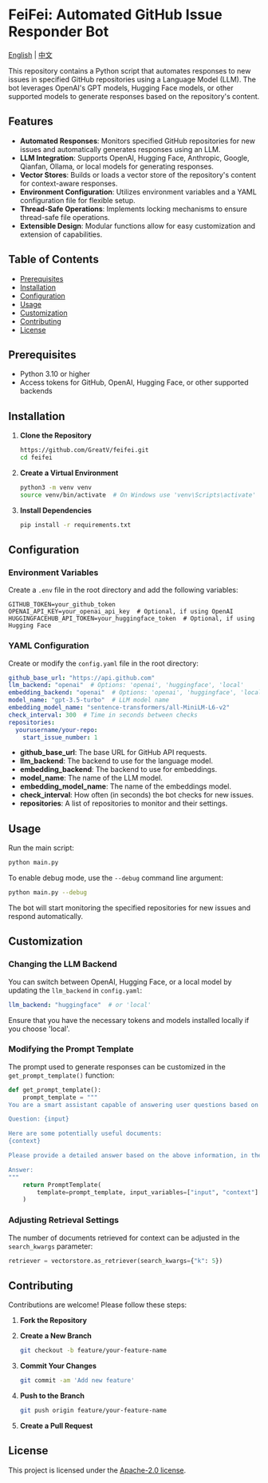 # FeiFei: Automated GitHub Issue Responder Bot

[English](README.md) | [中文](README_CN.md)

This repository contains a Python script that automates responses to new issues in specified GitHub repositories using a Language Model (LLM). The bot leverages OpenAI's GPT models, Hugging Face models, or other supported models to generate responses based on the repository's content.

## Features

- **Automated Responses**: Monitors specified GitHub repositories for new issues and automatically generates responses using an LLM.
- **LLM Integration**: Supports OpenAI, Hugging Face, Anthropic, Google, Qianfan, Ollama, or local models for generating responses.
- **Vector Stores**: Builds or loads a vector store of the repository's content for context-aware responses.
- **Environment Configuration**: Utilizes environment variables and a YAML configuration file for flexible setup.
- **Thread-Safe Operations**: Implements locking mechanisms to ensure thread-safe file operations.
- **Extensible Design**: Modular functions allow for easy customization and extension of capabilities.

## Table of Contents

- [Prerequisites](#prerequisites)
- [Installation](#installation)
- [Configuration](#configuration)
- [Usage](#usage)
- [Customization](#customization)
- [Contributing](#contributing)
- [License](#license)

## Prerequisites

- Python 3.10 or higher
- Access tokens for GitHub, OpenAI, Hugging Face, or other supported backends

## Installation

1. **Clone the Repository**

   ```bash
   https://github.com/GreatV/feifei.git
   cd feifei
   ```

2. **Create a Virtual Environment**

   ```bash
   python3 -m venv venv
   source venv/bin/activate  # On Windows use 'venv\Scripts\activate'
   ```

3. **Install Dependencies**

   ```bash
   pip install -r requirements.txt
   ```

## Configuration

### Environment Variables

Create a `.env` file in the root directory and add the following variables:

```env
GITHUB_TOKEN=your_github_token
OPENAI_API_KEY=your_openai_api_key  # Optional, if using OpenAI
HUGGINGFACEHUB_API_TOKEN=your_huggingface_token  # Optional, if using Hugging Face
```

### YAML Configuration

Create or modify the `config.yaml` file in the root directory:

```yaml
github_base_url: "https://api.github.com"
llm_backend: "openai"  # Options: 'openai', 'huggingface', 'local'
embedding_backend: "openai"  # Options: 'openai', 'huggingface', 'local'
model_name: "gpt-3.5-turbo"  # LLM model name
embedding_model_name: "sentence-transformers/all-MiniLM-L6-v2"
check_interval: 300  # Time in seconds between checks
repositories:
  yourusername/your-repo:
    start_issue_number: 1
```

- **github_base_url**: The base URL for GitHub API requests.
- **llm_backend**: The backend to use for the language model.
- **embedding_backend**: The backend to use for embeddings.
- **model_name**: The name of the LLM model.
- **embedding_model_name**: The name of the embeddings model.
- **check_interval**: How often (in seconds) the bot checks for new issues.
- **repositories**: A list of repositories to monitor and their settings.

## Usage

Run the main script:

```bash
python main.py
```

To enable debug mode, use the `--debug` command line argument:

```bash
python main.py --debug
```

The bot will start monitoring the specified repositories for new issues and respond automatically.

## Customization

### Changing the LLM Backend

You can switch between OpenAI, Hugging Face, or a local model by updating the `llm_backend` in `config.yaml`:

```yaml
llm_backend: "huggingface"  # or 'local'
```

Ensure that you have the necessary tokens and models installed locally if you choose 'local'.

### Modifying the Prompt Template

The prompt used to generate responses can be customized in the `get_prompt_template()` function:

```python
def get_prompt_template():
    prompt_template = """
You are a smart assistant capable of answering user questions based on provided documents.

Question: {input}

Here are some potentially useful documents:
{context}

Please provide a detailed answer based on the above information, in the same language as the question. If possible, reference related Issues or Discussions and provide links.

Answer:
"""
    return PromptTemplate(
        template=prompt_template, input_variables=["input", "context"]
    )
```

### Adjusting Retrieval Settings

The number of documents retrieved for context can be adjusted in the `search_kwargs` parameter:

```python
retriever = vectorstore.as_retriever(search_kwargs={"k": 5})
```

## Contributing

Contributions are welcome! Please follow these steps:

1. **Fork the Repository**

2. **Create a New Branch**

   ```bash
   git checkout -b feature/your-feature-name
   ```

3. **Commit Your Changes**

   ```bash
   git commit -am 'Add new feature'
   ```

4. **Push to the Branch**

   ```bash
   git push origin feature/your-feature-name
   ```

5. **Create a Pull Request**

## License

This project is licensed under the [Apache-2.0 license](LICENSE).
